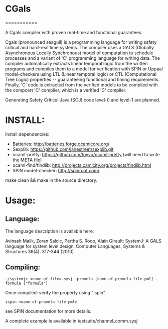 # CGals
===========

A Cgals compiler with proven real-time and functional guarantees.


Cgals (pronounced seagull) is a programming language for writing safety
critical and hard-real time systems. The compiler uses a GALS (Globally
Asynchronous Locally Synchronous) model of computation to schedule
processes and a variant of 'C' programming language for writing
data. The compiler automatically extracts linear temporal logic from the
written programs and compiles them to a model for verification with SPIN
or Uppaal model-checkers using LTL (Linear temporal logic) or CTL
(Computational Tree Logic) properties -- guaranteeing functional and
timing requirements. Finally, 'C' code is extracted from the verified
models to be compiled with the compcert 'C' compiler, which is a
verified 'C' compiler.


Generating Safety Critical Java (SCJ) code level-0 and level-1 are
planned.


# INSTALL:


Install dependencies:

* Batteries: http://batteries.forge.ocamlcore.org/
* Sexplib: https://github.com/janestreet/sexplib.git
* ocaml-pretty: https://github.com/toyvo/ocaml-pretty (will need to write the META file)
* ocaml-find/findlib: http://projects.camlcity.org/projects/findlib.html
* SPIN model-checker: http://spinroot.com/

make clean && make in the source directory.


# Usage:

## Language:

The language description is available here:

Avinash Malik, Zoran Salcic, Partha S. Roop, Alain Girault: SystemJ: A
GALS language for system level design. Computer Languages, Systems &
Structures 36(4): 317-344 (2010)


## Compiling:

```shell
./systemjc <name-of-file>.sysj -promela [name-of-promela-file.pml] -formula ["formula"]
```

Once compiled: verify the property using "ispin".
``` shell
ispin <name-of-promela-file.pml>
```

see SPIN documentation for more details.


A complete example is available in testsuite/channel_comm.sysj
